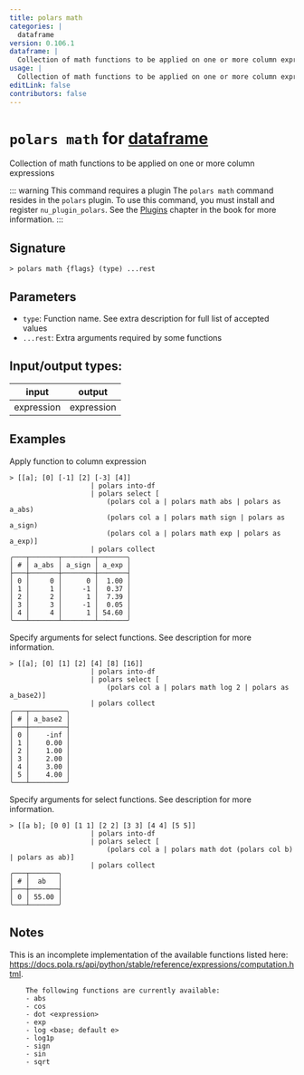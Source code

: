 ```yaml
---
title: polars math
categories: |
  dataframe
version: 0.106.1
dataframe: |
  Collection of math functions to be applied on one or more column expressions
usage: |
  Collection of math functions to be applied on one or more column expressions
editLink: false
contributors: false
---
```

<!-- This file is automatically generated. Please edit the command in https://github.com/nushell/nushell instead. -->

# `polars math` for [dataframe](/commands/categories/dataframe.md)

<div class='command-title'>Collection of math functions to be applied on one or more column expressions</div>

::: warning This command requires a plugin
The `polars math` command resides in the `polars` plugin.
To use this command, you must install and register `nu_plugin_polars`.
See the [Plugins](/book/plugins.html) chapter in the book for more information.
:::


## Signature

```> polars math {flags} (type) ...rest```

## Parameters

 -  `type`: Function name. See extra description for full list of accepted values
 -  `...rest`: Extra arguments required by some functions


## Input/output types:

| input      | output     |
| ---------- | ---------- |
| expression | expression |
## Examples

Apply function to column expression
```nu
> [[a]; [0] [-1] [2] [-3] [4]]
                    | polars into-df
                    | polars select [
                        (polars col a | polars math abs | polars as a_abs)
                        (polars col a | polars math sign | polars as a_sign)
                        (polars col a | polars math exp | polars as a_exp)]
                    | polars collect
╭───┬───────┬────────┬───────╮
│ # │ a_abs │ a_sign │ a_exp │
├───┼───────┼────────┼───────┤
│ 0 │     0 │      0 │  1.00 │
│ 1 │     1 │     -1 │  0.37 │
│ 2 │     2 │      1 │  7.39 │
│ 3 │     3 │     -1 │  0.05 │
│ 4 │     4 │      1 │ 54.60 │
╰───┴───────┴────────┴───────╯

```

Specify arguments for select functions. See description for more information.
```nu
> [[a]; [0] [1] [2] [4] [8] [16]]
                    | polars into-df
                    | polars select [
                        (polars col a | polars math log 2 | polars as a_base2)]
                    | polars collect
╭───┬─────────╮
│ # │ a_base2 │
├───┼─────────┤
│ 0 │    -inf │
│ 1 │    0.00 │
│ 2 │    1.00 │
│ 3 │    2.00 │
│ 4 │    3.00 │
│ 5 │    4.00 │
╰───┴─────────╯

```

Specify arguments for select functions. See description for more information.
```nu
> [[a b]; [0 0] [1 1] [2 2] [3 3] [4 4] [5 5]]
                    | polars into-df
                    | polars select [
                        (polars col a | polars math dot (polars col b) | polars as ab)]
                    | polars collect
╭───┬───────╮
│ # │  ab   │
├───┼───────┤
│ 0 │ 55.00 │
╰───┴───────╯

```

## Notes
This is an incomplete implementation of the available functions listed here: https://docs.pola.rs/api/python/stable/reference/expressions/computation.html.

        The following functions are currently available:
        - abs
        - cos
        - dot <expression>
        - exp
        - log <base; default e>
        - log1p
        - sign
        - sin
        - sqrt
